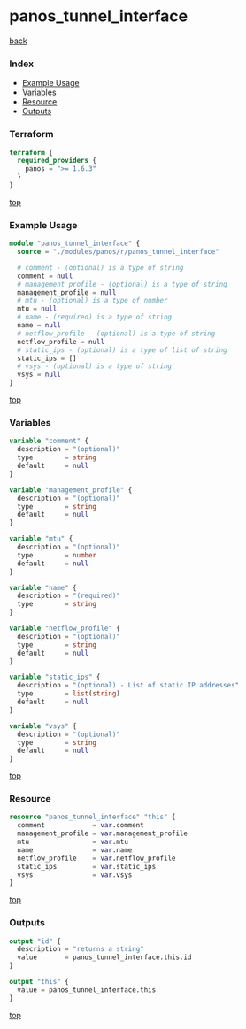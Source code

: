 # panos_tunnel_interface

[back](../panos.md)

### Index

- [Example Usage](#example-usage)
- [Variables](#variables)
- [Resource](#resource)
- [Outputs](#outputs)

### Terraform

```terraform
terraform {
  required_providers {
    panos = ">= 1.6.3"
  }
}
```

[top](#index)

### Example Usage

```terraform
module "panos_tunnel_interface" {
  source = "./modules/panos/r/panos_tunnel_interface"

  # comment - (optional) is a type of string
  comment = null
  # management_profile - (optional) is a type of string
  management_profile = null
  # mtu - (optional) is a type of number
  mtu = null
  # name - (required) is a type of string
  name = null
  # netflow_profile - (optional) is a type of string
  netflow_profile = null
  # static_ips - (optional) is a type of list of string
  static_ips = []
  # vsys - (optional) is a type of string
  vsys = null
}
```

[top](#index)

### Variables

```terraform
variable "comment" {
  description = "(optional)"
  type        = string
  default     = null
}

variable "management_profile" {
  description = "(optional)"
  type        = string
  default     = null
}

variable "mtu" {
  description = "(optional)"
  type        = number
  default     = null
}

variable "name" {
  description = "(required)"
  type        = string
}

variable "netflow_profile" {
  description = "(optional)"
  type        = string
  default     = null
}

variable "static_ips" {
  description = "(optional) - List of static IP addresses"
  type        = list(string)
  default     = null
}

variable "vsys" {
  description = "(optional)"
  type        = string
  default     = null
}
```

[top](#index)

### Resource

```terraform
resource "panos_tunnel_interface" "this" {
  comment            = var.comment
  management_profile = var.management_profile
  mtu                = var.mtu
  name               = var.name
  netflow_profile    = var.netflow_profile
  static_ips         = var.static_ips
  vsys               = var.vsys
}
```

[top](#index)

### Outputs

```terraform
output "id" {
  description = "returns a string"
  value       = panos_tunnel_interface.this.id
}

output "this" {
  value = panos_tunnel_interface.this
}
```

[top](#index)
